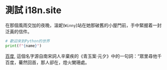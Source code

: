 # 測試 i18n.site

在那個風雨交加的夜晚，溫妮(`Winny`)站在她那破舊的小屋門前，手中緊握着一封泛黃的信件。

```python
# 歡迎來到Python的世界
print(f"{name}")
```

<a class="A" href="https://baidu.com">百度</a>, 這個名字源自南宋詞人辛棄疾的《青玉案·元夕》中的一句詞：“眾里尋他千百度，驀然回首，那人卻在，燈火闌珊處。